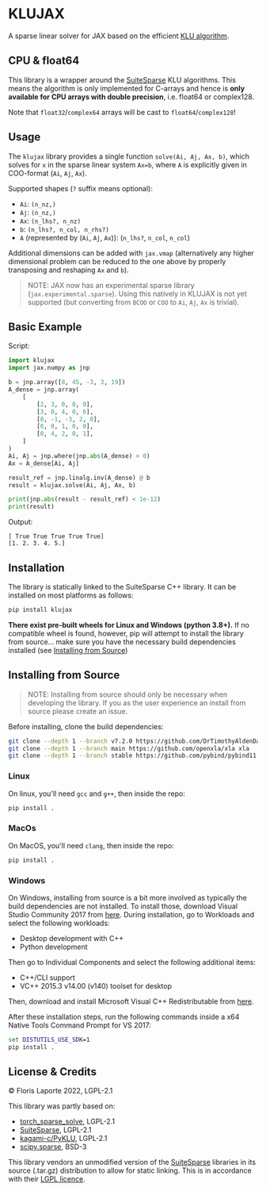 # KLUJAX

A sparse linear solver for JAX based on the efficient [KLU algorithm](https://ufdcimages.uflib.ufl.edu/UF/E0/01/17/21/00001/palamadai_e.pdf).

## CPU & float64

This library is a wrapper around the [SuiteSparse](https://github.com/DrTimothyAldenDavis/SuiteSparse) KLU
algorithms. This means the algorithm is only implemented for
C-arrays and hence is **only available for CPU
arrays with double precision**, i.e. float64 or complex128.

Note that `float32`/`complex64` arrays will be cast to `float64`/`complex128`!

## Usage

The `klujax` library provides a single function `solve(Ai, Aj, Ax, b)`, which solves for `x` in
the sparse linear system `Ax=b`, where `A` is explicitly given in COO-format (`Ai`, `Aj`, `Ax`).

Supported shapes (`?` suffix means optional):
  - `Ai`: `(n_nz,)`
  - `Aj`: `(n_nz,)`
  - `Ax`: `(n_lhs?, n_nz)`
  - `b`: `(n_lhs?, n_col, n_rhs?)`
  - `A` (represented by (`Ai`, `Aj`, `Ax`)): (`n_lhs?`, `n_col`, `n_col`)

Additional dimensions can be added with `jax.vmap` (alternatively any higher dimensional
problem can be reduced to the one above by properly transposing and reshaping `Ax` and `b`).

> NOTE: JAX now has an experimental sparse library (`jax.experimental.sparse`). Using
> this natively in KLUJAX is not yet supported (but converting from `BCOO` or `COO` to
> `Ai`, `Aj`, `Ax` is trivial).

## Basic Example

Script:
```python
import klujax
import jax.numpy as jnp

b = jnp.array([8, 45, -3, 3, 19])
A_dense = jnp.array(
    [
        [2, 3, 0, 0, 0],
        [3, 0, 4, 0, 6],
        [0, -1, -3, 2, 0],
        [0, 0, 1, 0, 0],
        [0, 4, 2, 0, 1],
    ]
)
Ai, Aj = jnp.where(jnp.abs(A_dense) > 0)
Ax = A_dense[Ai, Aj]

result_ref = jnp.linalg.inv(A_dense) @ b
result = klujax.solve(Ai, Aj, Ax, b)

print(jnp.abs(result - result_ref) < 1e-12)
print(result)
```

Output:
```
[ True True True True True]
[1. 2. 3. 4. 5.]
```

## Installation

The library is statically linked to the SuiteSparse C++ library. It can be installed on
most platforms as follows:

```bash
pip install klujax
```

**There exist pre-built wheels for Linux and Windows (python 3.8+).** If no compatible
wheel is found, however, pip will attempt to install the library from source... make
sure you have the necessary build dependencies installed (see [Installing from Source](#installing-from-source))


## Installing from Source

> NOTE: Installing from source should only be necessary when developing the library. If
> you as the user experience an install from source please create an issue.

Before installing, clone the build dependencies:

```sh
git clone --depth 1 --branch v7.2.0 https://github.com/DrTimothyAldenDavis/SuiteSparse suitesparse
git clone --depth 1 --branch main https://github.com/openxla/xla xla
git clone --depth 1 --branch stable https://github.com/pybind/pybind11 pybind11
```

### Linux

On linux, you'll need `gcc` and `g++`, then inside the repo:

```sh
pip install .
```

### MacOs

On MacOS, you'll need `clang`, then inside the repo:

```sh
pip install .
```

### Windows

On Windows, installing from source is a bit more involved as typically the build
dependencies are not installed. To install those, download Visual Studio Community 2017
from [here](https://my.visualstudio.com/Downloads?q=visual%20studio%202017&wt.mc_id=o~msft~vscom~older-downloads). During installation, go to Workloads and select the following workloads:

- Desktop development with C++
- Python development

Then go to Individual Components and select the following additional items:

- C++/CLI support
- VC++ 2015.3 v14.00 (v140) toolset for desktop

Then, download and install Microsoft Visual C++ Redistributable from [here](https://aka.ms/vs/16/release/vc_redist.x64.exe).

After these installation steps, run the following commands inside a x64 Native Tools
Command Prompt for VS 2017:

```cmd
set DISTUTILS_USE_SDK=1
pip install .
```

## License & Credits

© Floris Laporte 2022, LGPL-2.1

This library was partly based on:

- [torch_sparse_solve](https://github.com/flaport/torch_sparse_solve), LGPL-2.1
- [SuiteSparse](https://github.com/DrTimothyAldenDavis/SuiteSparse), LGPL-2.1
- [kagami-c/PyKLU](https://github.com/kagami-c/PyKLU), LGPL-2.1
- [scipy.sparse](https://github.com/scipy/scipy/tree/master/scipy/sparse), BSD-3

This library vendors an unmodified version of the
[SuiteSparse](https://github.com/DrTimothyAldenDavis/SuiteSparse) libraries in its source
(.tar.gz) distribution to allow for static linking.
This is in accordance with their
[LGPL licence](https://github.com/DrTimothyAldenDavis/SuiteSparse/blob/dev/LICENSE.txt).

